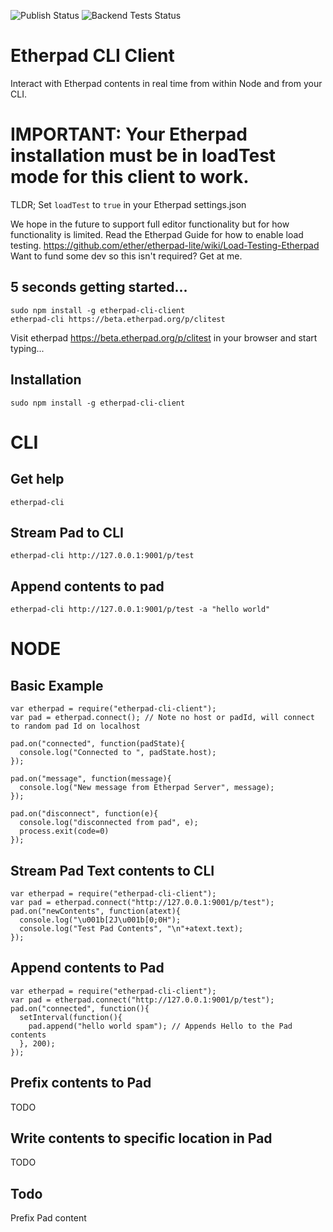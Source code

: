 ![Publish Status](https://github.com/ether/etherpad-cli-client/workflows/Node.js%20Package/badge.svg) ![Backend Tests Status](https://github.com/ether/etherpad-cli-client/workflows/Backend%20tests/badge.svg)

# Etherpad CLI Client
Interact with Etherpad contents in real time from within Node and from your CLI.  

# IMPORTANT: Your Etherpad installation must be in loadTest mode for this client to work.  
TLDR; Set ``loadTest`` to ``true`` in your Etherpad settings.json

We hope in the future to support full editor functionality but for how functionality is limited.  Read the Etherpad Guide for how to enable load testing.  https://github.com/ether/etherpad-lite/wiki/Load-Testing-Etherpad
Want to fund some dev so this isn't required?  Get at me.

## 5 seconds getting started...
```
sudo npm install -g etherpad-cli-client
etherpad-cli https://beta.etherpad.org/p/clitest
```
Visit etherpad https://beta.etherpad.org/p/clitest in your browser and start typing...

## Installation
``sudo npm install -g etherpad-cli-client``

# CLI
## Get help
```
etherpad-cli
```

## Stream Pad to CLI
```
etherpad-cli http://127.0.0.1:9001/p/test
```

## Append contents to pad
```
etherpad-cli http://127.0.0.1:9001/p/test -a "hello world"
```

# NODE
## Basic Example

```
var etherpad = require("etherpad-cli-client");
var pad = etherpad.connect(); // Note no host or padId, will connect to random pad Id on localhost

pad.on("connected", function(padState){
  console.log("Connected to ", padState.host);
});

pad.on("message", function(message){
  console.log("New message from Etherpad Server", message);
});

pad.on("disconnect", function(e){
  console.log("disconnected from pad", e);
  process.exit(code=0)
});
```

## Stream Pad Text contents to CLI
```
var etherpad = require("etherpad-cli-client");
var pad = etherpad.connect("http://127.0.0.1:9001/p/test");
pad.on("newContents", function(atext){
  console.log("\u001b[2J\u001b[0;0H");
  console.log("Test Pad Contents", "\n"+atext.text);
});
```

## Append contents to Pad
```
var etherpad = require("etherpad-cli-client");
var pad = etherpad.connect("http://127.0.0.1:9001/p/test");
pad.on("connected", function(){
  setInterval(function(){
    pad.append("hello world spam"); // Appends Hello to the Pad contents
  }, 200);
});
```

## Prefix contents to Pad
TODO

## Write contents to specific location in Pad
TODO

## Todo
Prefix Pad content
